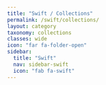 ```yaml
---
title: "Swift / Collections"
permalink: /swift/collections/
layout: category
taxonomy: collections
classes: wide
icon: "far fa-folder-open"
sidebar:
  title: "Swift"
  nav: sidebar-swift
  icon: "fab fa-swift"
---
```

